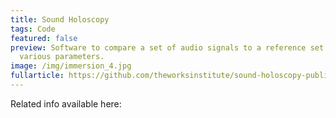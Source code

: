 ```yaml
---
title: Sound Holoscopy
tags: Code
featured: false
preview: Software to compare a set of audio signals to a reference set across
  various parameters.
image: /img/immersion_4.jpg
fullarticle: https://github.com/theworksinstitute/sound-holoscopy-public/
---
```

Related info available here:
